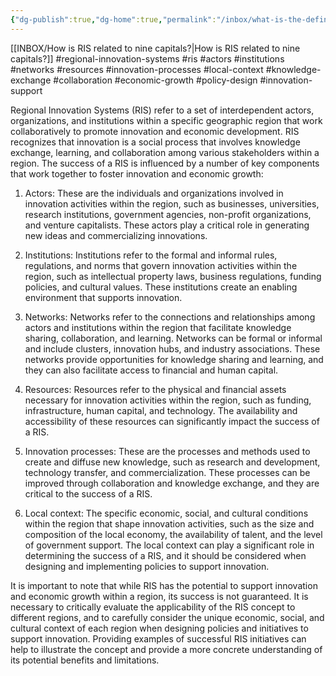 ```yaml
---
{"dg-publish":true,"dg-home":true,"permalink":"/inbox/what-is-the-definition-of-regional-innovation-systems-and-what-are-the-key-components-of-the-system/","tags":["gardenEntry"],"dgPassFrontmatter":true}
---
```



[[INBOX/How is RIS related to nine capitals?\|How is RIS related to nine capitals?]]
#regional-innovation-systems #ris #actors #institutions #networks #resources #innovation-processes #local-context #knowledge-exchange #collaboration #economic-growth #policy-design #innovation-support

Regional Innovation Systems (RIS) refer to a set of interdependent actors, organizations, and institutions within a specific geographic region that work collaboratively to promote innovation and economic development. RIS recognizes that innovation is a social process that involves knowledge exchange, learning, and collaboration among various stakeholders within a region. The success of a RIS is influenced by a number of key components that work together to foster innovation and economic growth:

1.  Actors: These are the individuals and organizations involved in innovation activities within the region, such as businesses, universities, research institutions, government agencies, non-profit organizations, and venture capitalists. These actors play a critical role in generating new ideas and commercializing innovations.
    
2.  Institutions: Institutions refer to the formal and informal rules, regulations, and norms that govern innovation activities within the region, such as intellectual property laws, business regulations, funding policies, and cultural values. These institutions create an enabling environment that supports innovation.
    
3.  Networks: Networks refer to the connections and relationships among actors and institutions within the region that facilitate knowledge sharing, collaboration, and learning. Networks can be formal or informal and include clusters, innovation hubs, and industry associations. These networks provide opportunities for knowledge sharing and learning, and they can also facilitate access to financial and human capital.
    
4.  Resources: Resources refer to the physical and financial assets necessary for innovation activities within the region, such as funding, infrastructure, human capital, and technology. The availability and accessibility of these resources can significantly impact the success of a RIS.
    
5.  Innovation processes: These are the processes and methods used to create and diffuse new knowledge, such as research and development, technology transfer, and commercialization. These processes can be improved through collaboration and knowledge exchange, and they are critical to the success of a RIS.
    
6.  Local context: The specific economic, social, and cultural conditions within the region that shape innovation activities, such as the size and composition of the local economy, the availability of talent, and the level of government support. The local context can play a significant role in determining the success of a RIS, and it should be considered when designing and implementing policies to support innovation.
    

It is important to note that while RIS has the potential to support innovation and economic growth within a region, its success is not guaranteed. It is necessary to critically evaluate the applicability of the RIS concept to different regions, and to carefully consider the unique economic, social, and cultural context of each region when designing policies and initiatives to support innovation. Providing examples of successful RIS initiatives can help to illustrate the concept and provide a more concrete understanding of its potential benefits and limitations.
